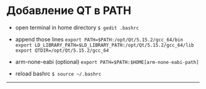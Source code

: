 # Добавление QT в PATH

- open terminal in home directory
`$ gedit .bashrc`

- append those lines
`export PATH=$PATH:/opt/Qt/5.15.2/gcc_64/bin
 export LD_LIBRARY_PATH=$LD_LIBRARY_PATH:/opt/Qt/5.15.2/gcc_64/lib
 export QTDIR=/opt/Qt/5.15.2/gcc_64`

- arm-none-eabi (optional)
`export PATH=$PATH:$HOME[arm-none-eabi-path]`

- reload bashrc
`$ source ~/.bashrc`

---

